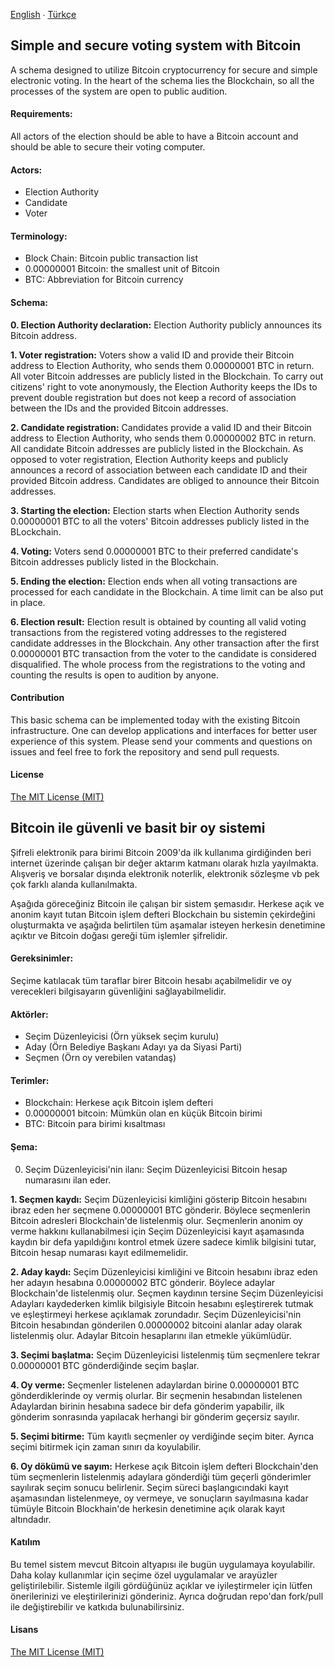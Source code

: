 [English](#simple-and-secure-voting-system-with-bitcoin) ∙ [Türkçe](#bitcoin-ile-g%C3%BCvenli-ve-basit-bir-oy-sistemi)

## Simple and secure voting system with Bitcoin

A schema designed to utilize Bitcoin cryptocurrency for secure and simple electronic voting. In the heart of the schema lies the Blockchain, so all the processes of the system are open to public audition.

#### Requirements:

All actors of the election should be able to have a Bitcoin account and should be able to secure their voting computer.

#### Actors:

* Election Authority
* Candidate
* Voter

#### Terminology:

* Block Chain: Bitcoin public transaction list
* 0.00000001 Bitcoin: the smallest unit of Bitcoin
* BTC: Abbreviation for Bitcoin currency

#### Schema:

**0. Election Authority declaration:**
Election Authority publicly announces its Bitcoin address.

**1. Voter registration:**
Voters show a valid ID and provide their Bitcoin address to Election Authority, who sends them 0.00000001 BTC in return. All voter Bitcoin addresses are publicly listed in the Blockchain. To carry out citizens' right to vote anonymously, the Election Authority keeps the IDs to prevent double registration but does not keep a record of association between the IDs and the provided Bitcoin addresses.

**2. Candidate registration:**
Candidates provide a valid ID and their Bitcoin address to Election Authority, who sends them 0.00000002 BTC in return. All candidate Bitcoin addresses are publicly listed in the Blockchain. As opposed to voter registration, Election Authority keeps and publicly announces a record of association between each candidate ID and their provided Bitcoin address. Candidates are obliged to announce their Bitcoin addresses.

**3. Starting the election:**
Election starts when Election Authority sends 0.00000001 BTC to all the voters' Bitcoin addresses publicly listed in the BLockchain.

**4. Voting:**
Voters send 0.00000001 BTC to their preferred candidate's Bitcoin addresses publicly listed in the Blockchain.

**5. Ending the election:**
Election ends when all voting transactions are processed for each candidate in the Blockchain. A time limit can be also put in place.

**6. Election result:**
Election result is obtained by counting all valid voting transactions from the registered voting addresses to the registered candidate addresses in the Blockchain. Any other transaction after the first 0.00000001 BTC transaction from the voter to the candidate is considered disqualified. The whole process from the registrations to the voting and counting the results is open to audition by anyone.

#### Contribution

This basic schema can be implemented today with the existing Bitcoin infrastructure. One can develop applications and interfaces for better user experience of this system. Please send your comments and questions on issues and feel free to fork the repository and send pull requests.

#### License

[The MIT License (MIT)](https://github.com/arikan/bitcoin-voting/blob/master/LICENSE)


## Bitcoin ile güvenli ve basit bir oy sistemi

Şifreli elektronik para birimi Bitcoin 2009'da ilk kullanıma girdiğinden beri internet üzerinde çalışan bir değer aktarım katmanı olarak hızla yayılmakta. Alışveriş ve borsalar dışında elektronik noterlik, elektronik sözleşme vb pek çok farklı alanda kullanılmakta.

Aşağıda göreceğiniz Bitcoin ile çalışan bir sistem şemasıdır. Herkese açık ve anonim kayıt tutan Bitcoin işlem defteri Blockchain bu sistemin çekirdeğini oluşturmakta ve aşağıda belirtilen tüm aşamalar isteyen herkesin denetimine açıktır ve Bitcoin doğası gereği tüm işlemler şifrelidir.

#### Gereksinimler:

Seçime katılacak tüm taraflar birer Bitcoin hesabı açabilmelidir ve oy verecekleri bilgisayarın güvenliğini sağlayabilmelidir.

#### Aktörler:

* Seçim Düzenleyicisi (Örn yüksek seçim kurulu)
* Aday (Örn Belediye Başkanı Adayı ya da Siyasi Parti)
* Seçmen (Örn oy verebilen vatandaş)

#### Terimler:

* Blockchain: Herkese açık Bitcoin işlem defteri
* 0.00000001 bitcoin: Mümkün olan en küçük Bitcoin birimi
* BTC: Bitcoin para birimi kısaltması

#### Şema:

0. Seçim Düzenleyicisi'nin ilanı:
Seçim Düzenleyicisi Bitcoin hesap numarasını ilan eder.

**1. Seçmen kaydı:**
Seçim Düzenleyicisi kimliğini gösterip Bitcoin hesabını ibraz eden her seçmene 0.00000001 BTC gönderir. Böylece seçmenlerin Bitcoin adresleri Blockchain'de listelenmiş olur. Seçmenlerin anonim oy verme hakkını kullanabilmesi için Seçim Düzenleyicisi kayıt aşamasında kaydın bir defa yapıldığını kontrol etmek üzere sadece kimlik bilgisini tutar, Bitcoin hesap numarası kayıt edilmemelidir.

**2. Aday kaydı:**
Seçim Düzenleyicisi kimliğini ve Bitcoin hesabını ibraz eden her adayın hesabına 0.00000002 BTC gönderir. Böylece adaylar Blockchain'de listelenmiş olur. Seçmen kaydının tersine Seçim Düzenleyicisi Adayları kaydederken kimlik bilgisiyle Bitcoin hesabını eşleştirerek tutmak ve eşleştirmeyi herkese açıklamak zorundadır. Seçim Düzenleyicisi'nin Bitcoin hesabından gönderilen 0.00000002 bitcoini alanlar aday olarak listelenmiş olur. Adaylar Bitcoin hesaplarını ilan etmekle yükümlüdür.

**3. Seçimi başlatma:**
Seçim Düzenleyicisi listelenmiş tüm seçmenlere tekrar 0.00000001 BTC gönderdiğinde seçim başlar.

**4. Oy verme:**
Seçmenler listelenen adaylardan birine 0.00000001 BTC gönderdiklerinde oy vermiş olurlar. Bir seçmenin hesabından listelenen Adaylardan birinin hesabına sadece bir defa gönderim yapabilir, ilk gönderim sonrasında yapılacak herhangi bir gönderim geçersiz sayılır.

**5. Seçimi bitirme:**
Tüm kayıtlı seçmenler oy verdiğinde seçim biter. Ayrıca seçimi bitirmek için zaman sınırı da koyulabilir.

**6. Oy dökümü ve sayım:**
Herkese açık Bitcoin işlem defteri Blockchain'den tüm seçmenlerin listelenmiş adaylara gönderdiği tüm geçerli gönderimler sayılırak seçim sonucu belirlenir. Seçim süreci başlangıcındaki kayıt aşamasından listelenmeye, oy vermeye, ve sonuçların sayılmasına kadar tümüyle Bitcoin Blockhain'de herkesin denetimine açık olarak kayıt altındadır.

#### Katılım

Bu temel sistem mevcut Bitcoin altyapısı ile bugün uygulamaya koyulabilir. Daha kolay kullanımlar için seçime özel uygulamalar ve arayüzler geliştirilebilir. Sistemle ilgili gördüğünüz açıklar ve iyileştirmeler için lütfen önerilerinizi ve eleştirilerinizi gönderiniz. Ayrıca doğrudan repo'dan fork/pull ile değiştirebilir ve katkıda bulunabilirsiniz.

#### Lisans

[The MIT License (MIT)](https://github.com/arikan/bitcoin-voting/blob/master/LICENSE)
